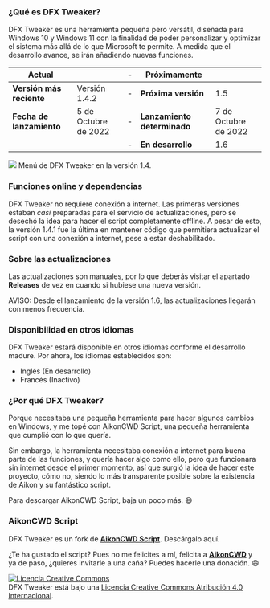 ### ¿Qué es DFX Tweaker?
DFX Tweaker es una herramienta pequeña pero versátil, diseñada para Windows 10 y Windows 11 con la finalidad de poder personalizar y optimizar el sistema más allá de lo que Microsoft te permite. A medida que el desarrollo avance, se irán añadiendo nuevas funciones.

|Actual||-|Próximamente||
|---|---|---|---|---|
|**Versión más reciente**|Versión 1.4.2|-|**Próxima versión**|1.5|
|**Fecha de lanzamiento**|5 de Octubre de 2022|-|**Lanzamiento determinado**|7 de Octubre de 2022|
|||-|**En desarrollo**|1.6|



![](https://blogger.googleusercontent.com/img/b/R29vZ2xl/AVvXsEhuVL-d8pnFfID5ygH0Dx2TbI8PDJaQe82EQjdBQuB_U5N-SKNajTBOcT2mLgALChq0ElY3tErOBPzFJDfpe5Kdn6dnk-kaZrNUc6sjOvMCk3uN8KZt9117V00xmKAIXFEzNIOhEDuUeSUder19bFFZMg-O4U8oqIuM8Yc70-5D5ouD_-wx1CPx14ngOg/s979/dfxmenu14.png)
Menú de DFX Tweaker en la versión 1.4.

### Funciones online y dependencias
DFX Tweaker no requiere conexión a internet.
Las primeras versiones estaban *casi* preparadas para el servicio de actualizaciones, pero se desechó la idea para hacer el script completamente offline.
A pesar de esto, la versión 1.4.1 fue la última en mantener código que permitiera actualizar el script con una conexión a internet, pese a estar deshabilitado.

### Sobre las actualizaciones
Las actualizaciones son manuales, por lo que deberás visitar el apartado **Releases** de vez en cuando si hubiese una nueva versión.

AVISO: Desde el lanzamiento de la versión 1.6, las actualizaciones llegarán con menos frecuencia.

### Disponibilidad en otros idiomas
DFX Tweaker estará disponible en otros idiomas conforme el desarrollo madure.
Por ahora, los idiomas establecidos son:
- Inglés (En desarrollo)
- Francés (Inactivo)

### ¿Por qué DFX Tweaker?
Porque necesitaba una pequeña herramienta para hacer algunos cambios en Windows, y me topé con AikonCWD Script, una pequeña herramienta que cumplió con lo que quería. 

Sin embargo, la herramienta necesitaba conexión a internet para buena parte de las funciones, y quería hacer algo como ello, pero que funcionara sin internet desde el primer momento, así que surgió la idea de hacer este proyecto, cómo no, siendo lo más transparente posible sobre la existencia de Aikon y su fantástico script.

Para descargar AikonCWD Script, baja un poco más. :smile:

### AikonCWD Script
DFX Tweaker es un fork de [**AikonCWD Script**](https://github.com/aikoncwd/win10script). Descárgalo aquí.

¿Te ha gustado el script? Pues no me felicites a mí, felicita a [**AikonCWD**](https://github.com/aikoncwd) y ya de paso, ¿quieres invitarle a una caña? Puedes hacerle una donación. :smile:


<a rel="license" href="http://creativecommons.org/licenses/by/4.0/"><img alt="Licencia Creative Commons" style="border-width:0" src="https://i.creativecommons.org/l/by/4.0/88x31.png" /></a><br />DFX Tweaker está bajo una <a rel="license" href="http://creativecommons.org/licenses/by/4.0/">Licencia Creative Commons Atribución 4.0 Internacional</a>.
